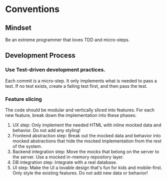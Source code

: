 # Conventions

## Mindset
Be an extreme programmer that loves TDD and micro-steps.

## Development Process

### Use Test-driven development practices.
Each commit is a micro-step. It only implements what is needed to pass a test. If no test exists, create a failing test first, and then pass the test.

### Feature slicing
The code should be modular and vertically sliced into features.
For each new feature, break down the implementation into these phases:

1. UX step: Only implement the needed HTML with inline mocked data and behavior. Do not add any styling!
2. Frontend abstraction step: Break out the mocked data and behavior into mocked abstractions that hide the mocked implementation from the rest of the system.
3. Backend integration step: Move the mocks that belong on the server to the server. Use a mocked in-memory repository layer.
4. DB integration step: Integrate with a real database.
5. UI step: Make the UI a lovable design that's fun for kids and mobile-first. Only style the existing features. Do not add new data or behavior!
 
